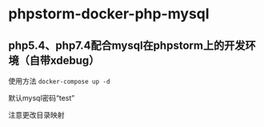# phpstorm-docker-php-mysql

## php5.4、php7.4配合mysql在phpstorm上的开发环境（自带xdebug）

使用方法
`docker-compose up -d`

默认mysql密码“test”

注意更改目录映射
